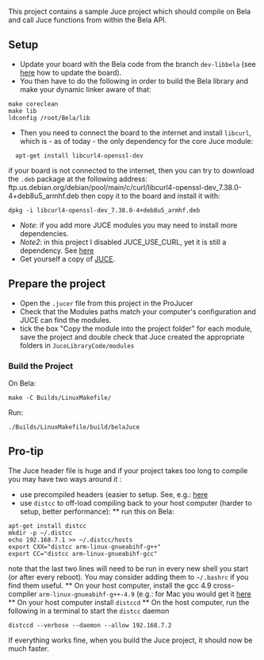 This project contains a sample Juce project which should compile on Bela and call Juce functions from within the Bela API.


## Setup
* Update your board with the Bela code from the branch `dev-libbela` (see [here](https://github.com/BelaPlatform/Bela/wiki/Updating-Bela#getting-the-experimental-release) how to update the board).
* You then have to do the following in order to build the Bela library and make your dynamic linker aware of that:
```
make coreclean
make lib
ldconfig /root/Bela/lib
```
* Then you need to connect the board to the internet and install `libcurl`, which is - as of today - the only dependency for the core Juce module:
```
  apt-get install libcurl4-openssl-dev
```
if your board is not connected to the internet, then you can try to download the `.deb` package at the following address:
ftp.us.debian.org/debian/pool/main/c/curl/libcurl4-openssl-dev_7.38.0-4+deb8u5_armhf.deb 
then copy it to the board and install it with:
```
dpkg -i libcurl4-openssl-dev_7.38.0-4+deb8u5_armhf.deb
```
* *Note*: if you add more JUCE modules you may need to install more dependencies.
* *Note2*: in this project I disabled JUCE_USE_CURL, yet it is still a dependency. See [here](https://forum.juce.com/t/sigill-when-running-blocksdrawing-on-beaglebone-black/19779/3)
* Get yourself a copy of [JUCE](https://www.juce.com/get-juce).

## Prepare the project

* Open the `.jucer` file from this project in the ProJucer
* Check that the Modules paths match your computer's configuration and JUCE can find the modules.
* tick the box "Copy the module into the project folder" for each module, save the project and double check that Juce created the appropriate folders in `JuceLibraryCode/modules`

### Build the Project

On Bela:
```
make -C Builds/LinuxMakefile/
```

Run:
```
./Builds/LinuxMakefile/build/belaJuce
```

## Pro-tip

The Juce header file is huge and if your project takes too long to compile you may have two ways around it :
* use precompiled headers (easier to setup. See, e.g.:  [here](https://www.google.co.uk/webhp?sourceid=chrome-instant&ion=1&espv=2&ie=UTF-8#q=gcc+precompiled+headers&*)
* use `distcc` to off-load compiling back to your host computer (harder to setup, better performance):
** run this on Bela:
```
apt-get install distcc
mkdir -p ~/.distcc
echo 192.168.7.1 >> ~/.distcc/hosts
export CXX="distcc arm-linux-gnueabihf-g++"
export CC="distcc arm-linux-gnueabihf-gcc"
```
note that the last two lines will need to be run in every new shell you start (or after every reboot). You may consider adding them to `~/.bashrc` if you find them useful.
** On your host computer, install the gcc 4.9 cross-compiler `arm-linux-gnueabihf-g++-4.9` (e.g.: for Mac you would get it  [here](http://www.welzels.de/blog/en/arm-cross-compiling-with-mac-os-x/)
** On your host computer install `distccd`
** On the host computer, run the following in a terminal to start the `distcc` daemon
```
distccd --verbose --daemon --allow 192.168.7.2
```
If everything works fine, when you build the Juce project, it should now be much faster.

